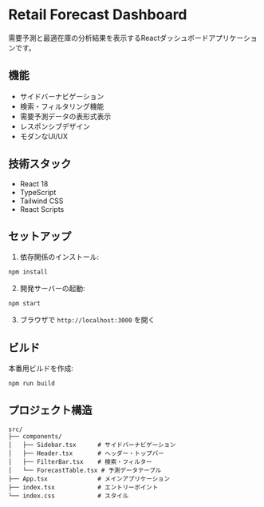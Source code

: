 # Retail Forecast Dashboard

需要予測と最適在庫の分析結果を表示するReactダッシュボードアプリケーションです。

## 機能

- サイドバーナビゲーション
- 検索・フィルタリング機能
- 需要予測データの表形式表示
- レスポンシブデザイン
- モダンなUI/UX

## 技術スタック

- React 18
- TypeScript
- Tailwind CSS
- React Scripts

## セットアップ

1. 依存関係のインストール:
```bash
npm install
```

2. 開発サーバーの起動:
```bash
npm start
```

3. ブラウザで `http://localhost:3000` を開く

## ビルド

本番用ビルドを作成:
```bash
npm run build
```

## プロジェクト構造

```
src/
├── components/
│   ├── Sidebar.tsx      # サイドバーナビゲーション
│   ├── Header.tsx       # ヘッダー・トップバー
│   ├── FilterBar.tsx    # 検索・フィルター
│   └── ForecastTable.tsx # 予測データテーブル
├── App.tsx              # メインアプリケーション
├── index.tsx            # エントリーポイント
└── index.css            # スタイル
``` 